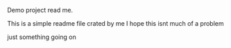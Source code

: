 Demo project read me.

This is a simple readme file crated by me
I hope this isnt much of a problem

just something going on
